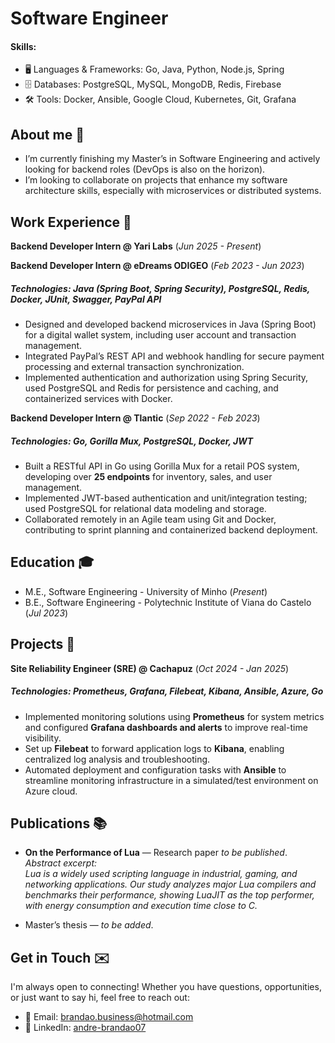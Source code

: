 # Software Engineer

#### Skills:  
- 🖥️ Languages & Frameworks: Go, Java, Python, Node.js, Spring  
- 🗄️ Databases: PostgreSQL, MySQL, MongoDB, Redis, Firebase  
- 🛠️ Tools: Docker, Ansible, Google Cloud, Kubernetes, Git, Grafana

## About me 🌱  
- I’m currently finishing my Master’s in Software Engineering and actively looking for backend roles (DevOps is also on the horizon).  
- I’m looking to collaborate on projects that enhance my software architecture skills, especially with microservices or distributed systems.  

## Work Experience 💼

**Backend Developer Intern @ Yari Labs** (_Jun 2025 - Present_)  

**Backend Developer Intern @ eDreams ODIGEO** (_Feb 2023 - Jun 2023_)  

##### **Technologies:** Java (Spring Boot, Spring Security), PostgreSQL, Redis, Docker, JUnit, Swagger, PayPal API  

- Designed and developed backend microservices in Java (Spring Boot) for a digital wallet system, including user account and transaction management.  
- Integrated PayPal’s REST API and webhook handling for secure payment processing and external transaction synchronization.  
- Implemented authentication and authorization using Spring Security, used PostgreSQL and Redis for persistence and caching, and containerized services with Docker.  

**Backend Developer Intern @ Tlantic** (_Sep 2022 - Feb 2023_)  

##### **Technologies:** Go, Gorilla Mux, PostgreSQL, Docker, JWT  

- Built a RESTful API in Go using Gorilla Mux for a retail POS system, developing over **25 endpoints** for inventory, sales, and user management.  
- Implemented JWT-based authentication and unit/integration testing; used PostgreSQL for relational data modeling and storage.  
- Collaborated remotely in an Agile team using Git and Docker, contributing to sprint planning and containerized backend deployment.  

## Education 🎓  
- M.E., Software Engineering - University of Minho (_Present_)  
- B.E., Software Engineering - Polytechnic Institute of Viana do Castelo (_Jul 2023_)  

## Projects 🚀  

**Site Reliability Engineer (SRE) @ Cachapuz** (_Oct 2024 - Jan 2025_)  

##### **Technologies:** Prometheus, Grafana, Filebeat, Kibana, Ansible, Azure, Go  

- Implemented monitoring solutions using **Prometheus** for system metrics and configured **Grafana dashboards and alerts** to improve real-time visibility.  
- Set up **Filebeat** to forward application logs to **Kibana**, enabling centralized log analysis and troubleshooting.  
- Automated deployment and configuration tasks with **Ansible** to streamline monitoring infrastructure in a simulated/test environment on Azure cloud.  

## Publications 📚  

- **On the Performance of Lua** — Research paper *to be published*.  
  _Abstract excerpt:_  
  *Lua is a widely used scripting language in industrial, gaming, and networking applications. Our study analyzes major Lua compilers and benchmarks their performance, showing LuaJIT as the top performer, with energy consumption and execution time close to C.*  

- Master’s thesis — *to be added*.  

## Get in Touch ✉️  

I'm always open to connecting! Whether you have questions, opportunities, or just want to say hi, feel free to reach out:  

- 📧 Email: [brandao.business@hotmail.com](mailto:brandao.business@hotmail.com)  
- 🔗 LinkedIn: [andre-brandao07](https://www.linkedin.com/in/andre-brandao07/)  
